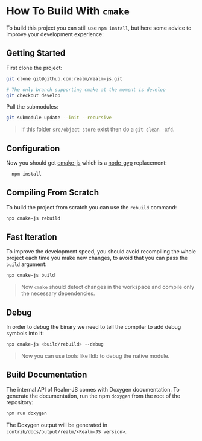 # How To Build With `cmake`

To build this project you can still use `npm install`, but here some advice to improve your development experience:


## Getting Started

First clone the project:
```sh
git clone git@github.com:realm/realm-js.git

# The only branch supporting cmake at the moment is develop
git checkout develop
```

Pull the submodules:

```sh
git submodule update --init --recursive
```
> If this folder `src/object-store` exist then do a `git clean -xfd`.



## Configuration
Now you should get [cmake-js](https://www.npmjs.com/package/cmake-js) which is a [node-gyp](https://github.com/nodejs/node-gyp) replacement:

```sh
  npm install
```

## Compiling From Scratch

To build the project from scratch you can use the `rebuild` command:

```sh
npx cmake-js rebuild
```

## Fast Iteration

To improve the development speed, you should avoid recompiling the whole project each time you make new changes, to avoid that you can pass the `build` argument:

```sh
npx cmake-js build 
```
> Now `cmake` should detect changes in the workspace and compile only the necessary dependencies.

## Debug

In order to debug the binary we need to tell the compiler to add debug symbols into it:

```sh
npx cmake-js <build/rebuild> --debug
```
> Now you can use tools like lldb to debug the native module.

## Build Documentation
The internal API of Realm-JS comes with Doxygen documentation.
To generate the documentation, run the npm `doxygen` from the root of the repository:
```sh
npm run doxygen
```
The Doxygen output will be generated in `contrib/docs/output/realm/<Realm-JS version>`.